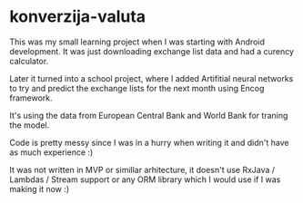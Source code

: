 # konverzija-valuta

This was my small learning project when I was starting with Android development. It was just downloading exchange list data and had a curency calculator.

Later it turned into a school project, where I added Artifitial neural networks to try and predict the exchange lists for the next month using Encog framework.

It's using the data from European Central Bank and World Bank for traning the model.

Code is pretty messy since I was in a hurry when writing it and didn't have as much experience :)

It was not written in MVP or simillar arhitecture, it doesn't use RxJava / Lambdas / Stream support or any ORM library which I would use if I was making it now :)

